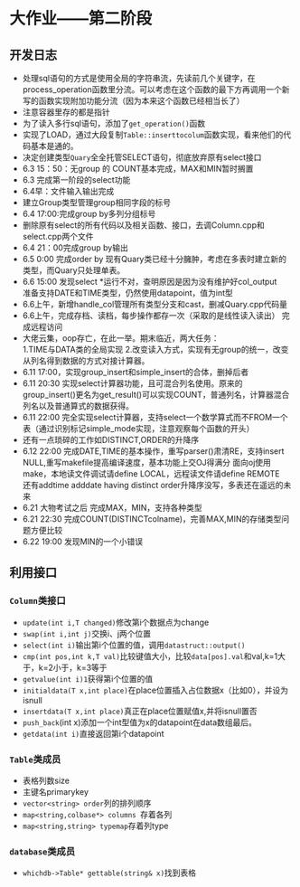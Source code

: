 # 大作业——第二阶段
## 开发日志
- 处理sql语句的方式是使用全局的字符串流，先读前几个关键字，在process_operation函数里分流。可以考虑在这个函数的最下方再调用一个新写的函数实现附加功能分流（因为本来这个函数已经相当长了）
- 注意容器里存的都是指针
- 为了读入多行sql语句，添加了`get_operation()`函数
- 实现了LOAD，通过大段复制`Table::inserttocolum`函数实现，看来他们的代码基本是通的。
- 决定创建类型`Quary`全全托管SELECT语句，彻底放弃原有select接口
- 6.3 15：50：无group 的 COUNT基本完成，MAX和MIN暂时搁置
- 6.3 完成第一阶段的select功能
- 6.4早：文件输入输出完成
- 建立Group类型管理group相同字段的标号
- 6.4 17:00:完成group by多列分组标号
- 删除原有select的所有代码以及相关函数、接口，去调Column.cpp和select.cpp两个文件
- 6.4 21：00完成group by输出
- 6.5 0:00 完成order by
  现有Quary类已经十分臃肿，考虑在多表时建立新的类型，而Quary只处理单表。
- 6.6 15:00 发现select *运行不对，查明原因是因为没有维护好col_output  
准备支持DATE和TIME类型，仍然使用datapoint，值为int型
- 6.6上午，新增handle_col管理所有类型分支和cast，删减Quary.cpp代码量
- 6.6上午，完成存档、读档，每步操作都存一次（采取的是线性读入读出） 完成远程访问
- 大佬云集，oop存亡，在此一举。期末临近，两大任务：  
1.TIME与DATA类的全局实现 2.改变读入方式，实现有无group的统一，改变从列名得到数据的方式对接计算器。
- 6.11 17:00，实现group_insert和simple_insert的合体，删掉后者
- 6.11 20:30 实现select计算器功能，且可混合列名使用。原来的group_insert()更名为get_result()可以实现COUNT，普通列名，计算器混合列名以及普通算式的数据获得。
- 6.11 22:00 完全实现select计算器，支持select一个数学算式而不FROM一个表（通过识别标记simple_mode实现，注意观察每个函数的开头）
- 还有一点琐碎的工作如DISTINCT,ORDER的升降序
- 6.12 22:00 完成DATE,TIME的基本操作，重写parser()肃清RE，支持insert NULL,重写makefile提高编译速度，基本功能上交OJ得满分 
面向oj使用make，本地读文件调试请define LOCAL，远程读文件请define REMOTE  
还有addtime adddate having distinct order升降序没写，多表还在遥远的未来
- 6.21 大物考试之后 完成MAX，MIN，支持各种类型
- 6.21 22:30 完成COUNT(DISTINCTcolname)，完善MAX,MIN的存储类型问题方便比较
- 6.22 19:00 发现MIN的一个小错误
## 利用接口
### `Column`类接口
- `update(int i,T changed)`修改第i个数据点为change
- `swap(int i,int j)`交换i、j两个位置
- `select(int i)`输出第i个位置的值，调用`datastruct::output()`
- `cmp(int pos,int k,T val)`比较键值大小，比较`data[pos].val`和val,k=1大于，k=2小于，k=3等于
- `getvalue(int i)1`获得第i个位置的值
- `initialdata(T x,int place)`在place位置插入占位数据x（比如0），并设为isnull
- `insertdata(T x,int place)`真正在place位置赋值x,并将isnull置否
- `push_back`(int x)添加一个int型值为x的datapoint在data数组最后。
- `getdata(int i)`直接返回第i个datapoint
### `Table`类成员
- 表格列数size
- 主键名primarykey
- `vector<string> order`列的排列顺序
- `map<string,colbase*> columns `存着各列
- `map<string,string> typemap`存着列type
### `database`类成员
- `whichdb->Table* gettable(string& x)`找到表格
